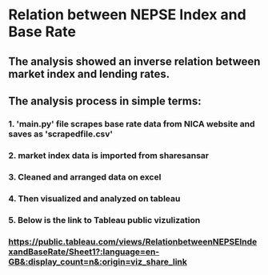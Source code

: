 # Relation between NEPSE Index and Base Rate
## The analysis showed an inverse relation between market index and lending rates.
## The analysis process in simple terms:
### 1. 'main.py' file scrapes base rate data from NICA website and saves as 'scrapedfile.csv'
### 2. market index data is imported from sharesansar
### 3. Cleaned and arranged data on excel
### 4. Then visualized and analyzed on tableau
### 5. Below is the link to Tableau public vizulization
### https://public.tableau.com/views/RelationbetweenNEPSEIndexandBaseRate/Sheet1?:language=en-GB&:display_count=n&:origin=viz_share_link

